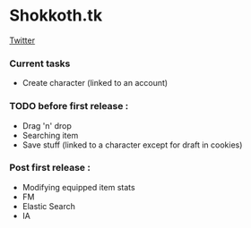 # Shokkoth.tk
[Twitter](https://twitter.com/shokkoth)


### Current tasks
- Create character (linked to an account)


### TODO before first release : 
- Drag 'n' drop
- Searching item
- Save stuff (linked to a character except for draft in cookies)


### Post first release :
- Modifying equipped item stats
- FM
- Elastic Search
- IA
